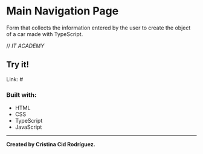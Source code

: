 # Main Navigation Page

Form that collects the information entered by the user to create the object of a car made with TypeScript.

// *IT ACADEMY*

## Try it!

Link: #

### Built with:

* HTML
* CSS
* TypeScript
* JavaScript

---

**Created by Cristina Cid Rodríguez.**
